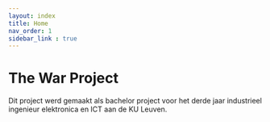 ```yaml
---
layout: index
title: Home
nav_order: 1
sidebar_link : true
---
```


# The War Project

Dit project werd gemaakt als bachelor project voor het derde jaar industrieel ingenieur elektronica en ICT aan de KU Leuven. 
